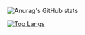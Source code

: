 
![Anurag's GitHub stats](https://github-readme-stats.vercel.app/api?username=askhabchic&hide=stars)

[![Top Langs](https://github-readme-stats.vercel.app/api/top-langs/?username=askhabchic&layout=compact&theme=vision-friendly-dark&hide=php)](https://github.com/askhabchic/github-readme-stats)

<!-- [![Top Langs](https://github-readme-stats.vercel.app/api/top-langs/?username=askhabchic&hide=php, javascript)](https://github.com/askhabchic/github-readme-stats) -->

<h1>
<img src="https://komarev.com/ghpvc/?username=askhabchic&style=flat-square&color=blue" alt=""/></h>

<!--
**askhabchic/askhabchic** is a ✨ _special_ ✨ repository because its `README.md` (this file) appears on your GitHub profile.

Here are some ideas to get you started:

- 🔭 I’m currently working on ...
- 🌱 I’m currently learning ...
- 👯 I’m looking to collaborate on ...
- 🤔 I’m looking for help with ...
- 💬 Ask me about ...
- 📫 How to reach me: ...
- 😄 Pronouns: ...
- ⚡ Fun fact: ...
-->
